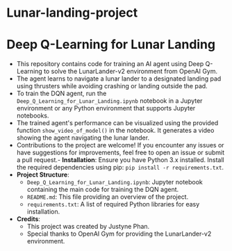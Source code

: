 # Lunar-landing-project
# Deep Q-Learning for Lunar Landing

- This repository contains code for training an AI agent using Deep Q-Learning to solve the LunarLander-v2 environment from OpenAI Gym.
- The agent learns to navigate a lunar lander to a designated landing pad using thrusters while avoiding crashing or landing outside the pad.
- To train the DQN agent, run the `Deep_Q_Learning_for_Lunar_Landing.ipynb` notebook in a Jupyter environment or any Python environment that supports Jupyter notebooks.
- The trained agent's performance can be visualized using the provided function `show_video_of_model()` in the notebook. It generates a video showing the agent navigating the lunar lander.
- Contributions to the project are welcome! If you encounter any issues or have suggestions for improvements, feel free to open an issue or submit a pull request.- **Installation**: Ensure you have Python 3.x installed. Install the required dependencies using pip: `pip install -r requirements.txt`.
- **Project Structure**:
  - `Deep_Q_Learning_for_Lunar_Landing.ipynb`: Jupyter notebook containing the main code for training the DQN agent.
  - `README.md`: This file providing an overview of the project.
  - `requirements.txt`: A list of required Python libraries for easy installation.
- **Credits**:
  - This project was created by Justyne Phan.
  - Special thanks to OpenAI Gym for providing the LunarLander-v2 environment.
